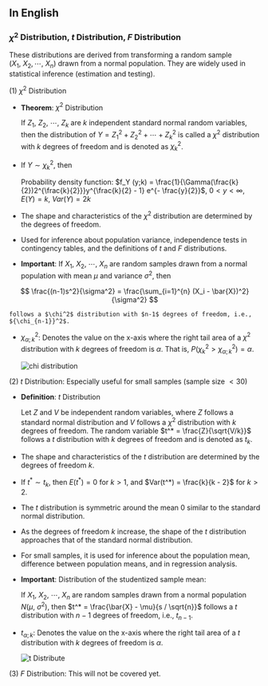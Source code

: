 ## In English
### $\chi^2$ Distribution, $t$ Distribution, $F$ Distribution

These distributions are derived from transforming a random sample ($X_1,~X_2, \cdots,~X_n$) drawn from a normal population. They are widely used in statistical inference (estimation and testing).

(1) $\chi^2$ Distribution

- **Theorem**: $\chi^2$ Distribution
    
    If $Z_1, ~Z_2, ~\cdots, ~Z_k$ are $k$ independent standard normal random variables, then the distribution of $Y = {Z_1}^2 + {Z_2}^2 + \cdots + {Z_k}^2$ is called a $\chi^2$ distribution with $k$ degrees of freedom and is denoted as ${\chi_k}^2$.
    
- If $Y \sim {\chi_k}^2$, then
    
    Probability density function: $f_Y (y;k) = \frac{1}{\Gamma(\frac{k}{2})2^{\frac{k}{2}}}y^{\frac{k}{2} - 1} e^{- \frac{y}{2}}$, $0 < y < \infty$, $E(Y) = k$, $Var(Y) = 2k$
    
- The shape and characteristics of the $\chi^2$ distribution are determined by the degrees of freedom.
- Used for inference about population variance, independence tests in contingency tables, and the definitions of $t$ and $F$ distributions.
- **Important**: If $X_1, ~X_2, ~\cdots, ~X_n$ are random samples drawn from a normal population with mean $\mu$ and variance $\sigma^2$, then

$$
  \frac{(n-1)s^2}{\sigma^2} = \frac{\sum_{i=1}^{n} (X_i - \bar{X})^2}{\sigma^2}
$$

    
    follows a $\chi^2$ distribution with $n-1$ degrees of freedom, i.e., ${\chi_{n-1}}^2$.
    
- ${\chi_{\alpha;k}}^2$: Denotes the value on the x-axis where the right tail area of a $\chi^2$ distribution with $k$ degrees of freedom is $\alpha$. That is, $P({\chi_{k}}^2 > {\chi_{\alpha;k}}^2) = \alpha$.

  ![chi distribution](https://upload.wikimedia.org/wikipedia/commons/thumb/2/21/Chi-square_distributionPDF.png/270px-Chi-square_distributionPDF.png)
    
(2) $t$ Distribution: Especially useful for small samples (sample size $< 30$)

- **Definition**: $t$ Distribution
    
    Let $Z$ and $V$ be independent random variables, where $Z$ follows a standard normal distribution and $V$ follows a $\chi^2$ distribution with $k$ degrees of freedom. The random variable $t^* = \frac{Z}{\sqrt{V/k}}$ follows a $t$ distribution with $k$ degrees of freedom and is denoted as $t_k$.
    
- The shape and characteristics of the $t$ distribution are determined by the degrees of freedom $k$.
- If $t^* \sim t_k$, then $E(t^*) = 0$ for $k > 1$, and $Var(t^*) = \frac{k}{k - 2}$ for $k > 2$.
- The $t$ distribution is symmetric around the mean $0$ similar to the standard normal distribution.
- As the degrees of freedom $k$ increase, the shape of the $t$ distribution approaches that of the standard normal distribution.
- For small samples, it is used for inference about the population mean, difference between population means, and in regression analysis.
- **Important**: Distribution of the studentized sample mean:
    
    If $X_1, ~X_2, ~\cdots, ~X_n$ are random samples drawn from a normal population $N(\mu, ~\sigma^2)$, then $t^* = \frac{\bar{X} - \mu}{s / \sqrt{n}}$ follows a $t$ distribution with $n-1$ degrees of freedom, i.e., $t_{n-1}$.
    
- $t_{\alpha;k}$: Denotes the value on the x-axis where the right tail area of a $t$ distribution with $k$ degrees of freedom is $\alpha$.
  
  ![t Distribute](https://encrypted-tbn0.gstatic.com/images?q=tbn:ANd9GcS36rBlK6utKjHc6vx3JqQqwWvjDT6Rpw3bKw&s)
  
(3) $F$ Distribution: This will not be covered yet.
